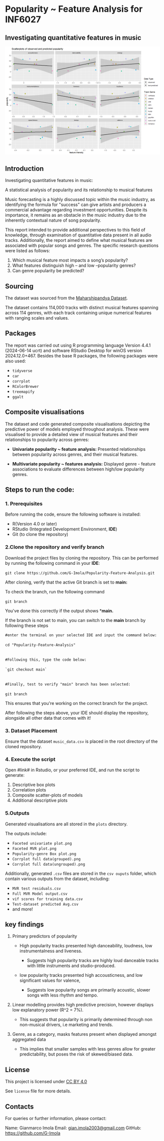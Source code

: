 # Popularity ~ Feature Analysis for INF6027
 ## Investigating quantitative features in music

<img 
src = "https://raw.githubusercontent.com/G-Imola/INF6027/main/plots/Github%20plot%20for%20readme.png"
 alt = "GitHub README Image">


## Introduction

Investigating quantitative features in music: 

A statistical analysis of popularity and its relationship to musical features


Music forecasting is a highly discussed topic within the music industry, as identifying 
the formula for "success" can give artists and producers a commercial advantage regarding investment opportunities.
Despite its importance, it remains as an obstacle in the music industry due to the inherently contextual nature of song popularity.


This report intended to provide additional perspectives to this field of knowledge, through examination of quantitative data present in all audio tracks. Additionally,
the report aimed to define what musical features are associated with popular songs and genres. The specific research questions were listed as follows:


1. Which musical feature most impacts a song’s popularity? 
2. What features distinguish high – and low –popularity genres? 
3. Can genre popularity be predicted?


## Sourcing

The dataset was sourced from the <a href="https://hf-proxy-cf.effarig.site/datasets/maharshipandya/spotify-tracks-dataset" target="_blank"> Maharshipandya Dataset</a>.

The dataset contains 114,000 tracks with distinct musical features spanning across 114 genres, with each track containing unique numerical features with ranging scales and values.

## Packages

The report was carried out using R programming language Version 4.4.1 (2024-06-14 ucrt) and software  RStudio Desktop for winOS version 2024.12.0+467. Besides the base R packages, the following packages were also used:

* `tidyverse`
* `car`
* `corrplot`
* `RColorBrewer`
* `treemapify`
* `ggalt`


## Composite visualisations
 The dataset and code generated composite visualisations depicting the predictive power of models employed throughout analysis.
These were visualised to provide a detailed view of musical features and their relationships to popularity across genres:
* **Univariate popularity ~ feature analysis:**
Presented relationships between popularity across genres, and their musical features.

* **Multivariate popularity ~ features analysis:**
Displayed genre - feature associations to evaluate differences between high/low popularity genres.


## Steps to run the code:

### 1. **Prerequisites**

Before running the code, ensure the following software is installed:

* R(Version 4.0 or later)
* RStudio (Integrated Development Environment, **IDE**)
* Git (to clone the repository)


### **2.Clone the repository and verify branch**

Download the project files by cloning the repository.
This can be performed by running the following command
in your **IDE**:

`git clone https://github.com/G-Imola/Popularity-Feature-Analysis.git`

After cloning, verify that the active Git branch is set to **main:**

To check the branch, run the following command

`git branch`

You've done this correctly if the output shows ***main.**

If the branch is not set to main, you can switch to the **main**
branch by following these steps

```
#enter the terminal on your selected IDE and input the command below:

cd "Popularity-Feature-Analysis"


#Following this, type the code below:

`git checkout main`


#Finally, test to verify "main" branch has been selected:

git branch
```
This ensures that you're working on the correct branch for the project.

After following the steps above, your IDE should display the repository, alongside all other data that comes with it!



 ### 3. Dataset Placement
Ensure that the dataset `music_data.csv` is placed in the root
directory of the cloned repository.

 ### 4. Execute the script
Open #link# in Rstudio, or your preferred IDE, and run the script to generate:
1. Descriptive box plots
2. Correlation plots
3. Composite scatter-plots of models
4. Additional descriptive plots

 ### 5.Outputs
Generated visualisations are all stored in the `plots` directory.

The outputs include:

* `Faceted univariate plot.png`
* `Faceted MVR plot.png`
* `Popularity-genre Box plot.png`
* `Corrplot full data(grouped).png`
* `Corrplot full data(ungrouped).png`

Additionally, generated `.csv` files are stored in the `csv ouputs` folder, which contain various outputs from the dataset, including:

* `MVR test residuals.csv`
* `Full MVR Model output.csv`
* `vif scores for training data.csv`
* `Test-dataset predicted Avg.csv`
* and more!

## key findings

1. Primary predictors of popularity
   * High popularity tracks presented high danceability, loudness, low instrumentalness and liveness.
     * Suggests high popularity tracks are highly loud danceable tracks with little instruments and studio-produced.

 
   * low popularity tracks presented high accousticness, and low significant values for valence,
     * Suggests low popularity songs are primarily acoustic, slower songs with less rhythm and tempo.

2. Linear modelling provides high predictive precision, however displays low explanatory power (R^2 = 7%).
   * This suggests that popularity is primarily determined through non non-musical drivers, i.e marketing and trends.

3. Genre, as a category, masks features present when displayed amongst aggregated data
   * This implies that smaller samples with less genres allow for greater predictability, but poses the risk of skewed/biased data.

## License

This project is licensed under <a href="https://creativecommons.org/licenses/by/4.0/?ref=chooser-v1" target="_blank" rel="license noopener noreferrer" style="display:inline-block;">CC BY 4.0<img style="height:22px!important;margin-left:3px;vertical-align:text-bottom;" src="https://mirrors.creativecommons.org/presskit/icons/cc.svg?ref=chooser-v1" alt=""><img style="height:22px!important;margin-left:3px;vertical-align:text-bottom;" src="https://mirrors.creativecommons.org/presskit/icons/by.svg?ref=chooser-v1" alt=""></a>

See `license` file for more details.

## Contacts

For queries or further information, please contact:

Name: Gianmarco Imola
Email: gian.imola2003@gmail.com
GitHub: https://github.com/G-Imola
